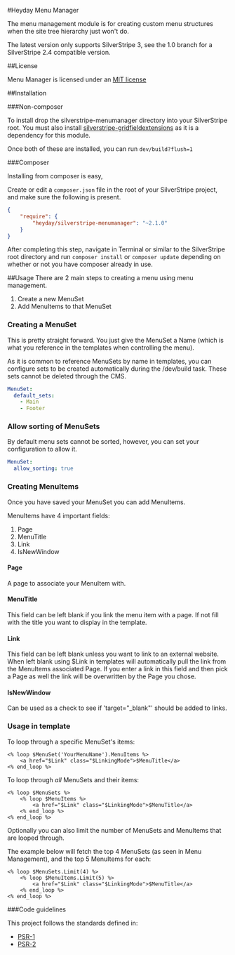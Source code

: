 #Heyday Menu Manager

The menu management module is for creating custom menu structures when the site tree hierarchy just won't do.

The latest version only supports SilverStripe 3, see the 1.0 branch for a SilverStripe 2.4 compatible version.

##License

Menu Manager is licensed under an [MIT license](http://heyday.mit-license.org/)

##Installation

###Non-composer

To install drop the silverstripe-menumanager directory into your SilverStripe root. You must also install [silverstripe-gridfieldextensions](https://github.com/ajshort/silverstripe-gridfieldextensions) as it is a dependency for this module.

Once both of these are installed, you can run `dev/build?flush=1`

###Composer

Installing from composer is easy, 

Create or edit a `composer.json` file in the root of your SilverStripe project, and make sure the following is present.

```json
{
    "require": {
        "heyday/silverstripe-menumanager": "~2.1.0"
    }
}
```

After completing this step, navigate in Terminal or similar to the SilverStripe root directory and run `composer install` or `composer update` depending on whether or not you have composer already in use.

##Usage
There are 2 main steps to creating a menu using menu management.

1. Create a new MenuSet
2. Add MenuItems to that MenuSet

### Creating a MenuSet

This is pretty straight forward. You just give the MenuSet a Name (which is what you reference in the templates when controlling the menu).

As it is common to reference MenuSets by name in templates, you can configure sets to be created automatically during the /dev/build task. These sets cannot be deleted through the CMS.

```yaml
MenuSet:
  default_sets:
    - Main
    - Footer
```

### Allow sorting of MenuSets

By default menu sets cannot be sorted, however, you can set your configuration to allow it.

```yaml
MenuSet:
  allow_sorting: true
```

### Creating MenuItems

Once you have saved your MenuSet you can add MenuItems.

MenuItems have 4 important fields:

1. Page
2. MenuTitle
3. Link
4. IsNewWindow

#### Page
A page to associate your MenuItem with.

#### MenuTitle
This field can be left blank if you link the menu item with a page. If not fill with the title you want to display in the template.

#### Link
This field can be left blank unless you want to link to an external website.
When left blank using $Link in templates will automatically pull the link from
the MenuItems associated Page.
If you enter a link in this field and then pick a Page as well the link will
be overwritten by the Page you chose.


#### IsNewWindow
Can be used as a check to see if 'target="_blank"' should be added to links.


### Usage in template

To loop through a specific MenuSet's items:

	<% loop $MenuSet('YourMenuName').MenuItems %>
		<a href="$Link" class="$LinkingMode">$MenuTitle</a>
	<% end_loop %>

To loop through *all* MenuSets and their items:

	<% loop $MenuSets %>
		<% loop $MenuItems %>
			<a href="$Link" class="$LinkingMode">$MenuTitle</a>
		<% end_loop %>
	<% end_loop %>

Optionally you can also limit the number of MenuSets and MenuItems that are looped through.

The example below will fetch the top 4 MenuSets (as seen in Menu Management), and the top 5 MenuItems for each:

	<% loop $MenuSets.Limit(4) %>
		<% loop $MenuItems.Limit(5) %>
			<a href="$Link" class="$LinkingMode">$MenuTitle</a>
		<% end_loop %>
	<% end_loop %>

###Code guidelines

This project follows the standards defined in:

* [PSR-1](https://github.com/pmjones/fig-standards/blob/psr-1-style-guide/proposed/PSR-1-basic.md)
* [PSR-2](https://github.com/pmjones/fig-standards/blob/psr-1-style-guide/proposed/PSR-2-advanced.md)



